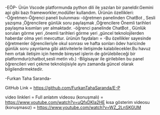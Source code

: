 -EÖP-
Ürün Vscode platformunda python dili ile yazılan bir paneldir.Gemini api gibi bazı frameworkler,modüller kullandım.
Ürünün özellikleri:
-Öğretmen-Öğrenci paneli bulunması
-öğretmen panelinden ChatBot , Sesli yazışma ,Öğrencilere günlük soru paylaşmak ,Öğrencilere Önemli tarihleri paylaşma kısımları yer almaktadır.
-öğrenci panelinde ChatBot , Günlük soruları görme yeri ,önemli tarihleri görme yeri ,güncel teknolojilerden haberdar olma yeri mevcuttur.
ürünün faydaları =
-Bu özellikler sayesinde öğretmenler öğrencileriyle okul sonrası ve hafta sonları ödev haricinde günlük soru yayınlama gibi aktivitelerle iletişimde kalabilecekler.Bu havuz
hem ortak iletişim için hemde bireysel işlerin de görülebileceği bir platformdur(chatbot,sesli metin vb.)
-Bilgisayar ile girilebilen bu panel öğrencileri veri çekme teknolojisiyle aynı zamanda güncel olarak bilgilendirmektedir.


-Furkan Taha Saranda-

GitHub Link = https://github.com/FurkanTahaSaranda/E-P

video linkleri =
Full anlatım videosu (konuşmalı) = https://www.youtube.com/watch?v=uQfxDKla2HE
kısa gösterim videosu (konuşmasız) = https://www.youtube.com/watch?v=WZ_2LnSKGUM
